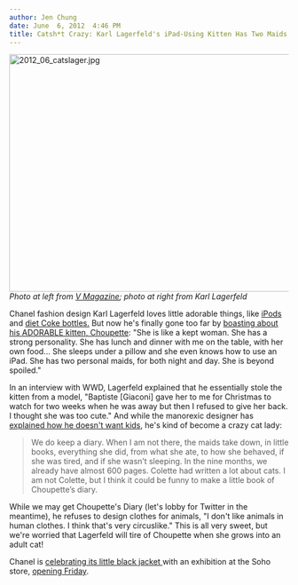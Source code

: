 ```yaml
---
author: Jen Chung
date: June  6, 2012  4:46 PM
title: Catsh*t Crazy: Karl Lagerfeld's iPad-Using Kitten Has Two Maids
---
```


<p><span class="mt-enclosure mt-enclosure-image" style="display: inline;"> </span></p><div class="image-none"> <img alt="2012_06_catslager.jpg" src="https://web.archive.org/web/20120609001517im_/http://gothamist.com/attachments/jen/2012_06_catslager.jpg" width="640" height="428"> <br> <i> Photo at left from <a href="https://web.archive.org/web/20120609001517/http://twitpic.com/87plac">V Magazine</a>; photo at right from Karl Lagerfeld</i></div> <p></p>

<p>Chanel fashion design Karl Lagerfeld loves little adorable things, like <a href="https://web.archive.org/web/20120609001517/http://www.luxist.com/2008/11/18/karl-lagerfelds-bespoke-vuitton-ipod-case/">iPods</a> and <a href="https://web.archive.org/web/20120609001517/http://www.refinery29.com/lose-90-pounds-with-help-from-karl-lagerfeld-s-three-new-coke-bottles">diet Coke bottles.</a> But now he&apos;s finally gone too far by <a href="https://web.archive.org/web/20120609001517/http://fashionista.com/2012/06/karl-lagerfelds-kitten-has-two-maids-a-600-page-diary-and-refuses-to-eat-on-the-floor/">boasting about his ADORABLE kitten, Choupette</a>: &quot;She is like a kept woman. She has a strong personality. She has lunch and dinner with me on the table, with her own food... She sleeps under a pillow and she even knows how to use an iPad. She has two personal maids, for both night and day. She is beyond spoiled.&quot;</p>

<p>In an interview with WWD, Lagerfeld explained that he essentially stole the kitten from a model, &quot;Baptiste [Giaconi] gave her to me for Christmas to watch for two weeks when he was away but then I refused to give her back. I thought she was too cute.&quot;  And while the manorexic designer has <a href="https://web.archive.org/web/20120609001517/http://www.dailymail.co.uk/femail/article-2155324/Karl-Lagerfelds-kitty-crazy-Chanel-designers-cat-eats-table-iPad--TWO-maids-on.html?ito=feeds-newsxml">explained how he doesn&apos;t want kids</a>, he&apos;s kind of become a crazy cat lady:</p><blockquote>We do keep a diary. When I am not there, the maids take down, in little books, everything she did, from what she ate, to how she behaved, if she was tired, and if she wasn&#x2019;t sleeping. In the nine months, we already have almost 600 pages. Colette had written a lot about cats. I am not Colette, but I think it could be funny to make a little book of Choupette&#x2019;s diary.</blockquote>While we may get Choupette&apos;s Diary (let&apos;s lobby for Twitter in the meantime), he refuses to design clothes for animals, &quot;I don&apos;t like animals in human clothes. I think that&apos;s very circuslike.&quot; This is all very sweet, but we&apos;re worried that Lagerfeld will tire of Choupette when she grows into an adult cat! <p></p>

<p>Chanel is <a href="https://web.archive.org/web/20120609001517/http://thelittleblackjacket.chanel.com/en_US/home?loader=0">celebrating its little black jacket </a>with an exhibition at the Soho store, <a href="https://web.archive.org/web/20120609001517/http://www.nydailynews.com/life-style/fashion/homage-classic-creation-chanel-opens-black-jacket-exhibit-soho-article-1.1090335?localLinksEnabled=false">opening Friday</a>.</p>